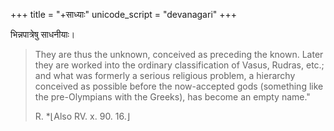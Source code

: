 +++
title = "+साध्याः"
unicode_script = "devanagari"
+++


भिन्नपात्रेषु साधनीयाः। 

> They are thus the unknown, conceived as preceding the known. Later they are worked into the ordinary classification of Vasus, Rudras, etc.; and what was formerly a serious religious problem, a hierarchy conceived as possible before the now-accepted gods (something like the pre-Olympians with the Greeks), has become an empty name."
>
> R. \*⌊Also RV. x. 90. 16.⌋
